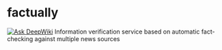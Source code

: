 # factually
[![Ask DeepWiki](https://deepwiki.com/badge.svg)](https://deepwiki.com/alru28/factually)
Information verification service based on automatic fact-checking against multiple news sources
